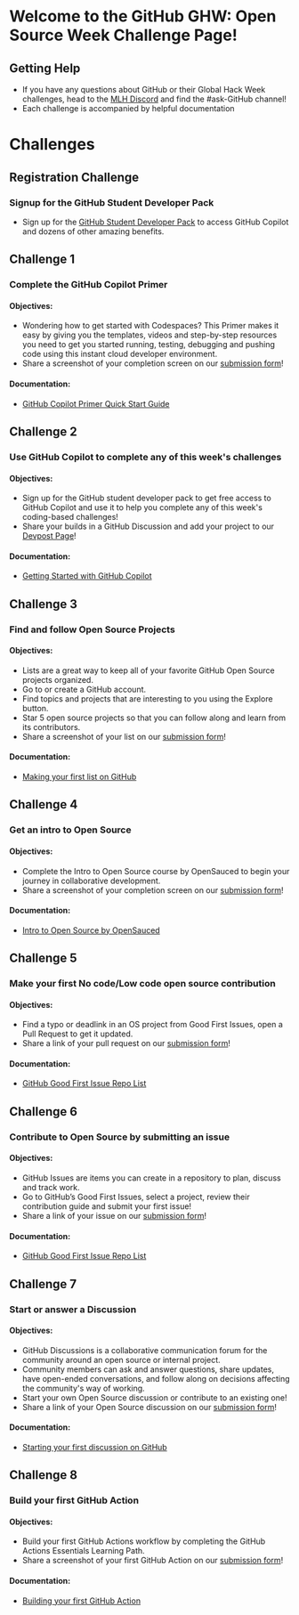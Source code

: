 # Welcome to the GitHub GHW: Open Source Week Challenge Page!

## Getting Help 

* If you have any questions about GitHub or their Global Hack Week challenges, head to the [MLH Discord](https://discord.mlh.io/) and find the #ask-GitHub channel!
* Each challenge is accompanied by helpful documentation

# Challenges

## Registration Challenge
### Signup for the GitHub Student Developer Pack
* Sign up for the [GitHub Student Developer Pack](https://mlh.link/ghwos24-github) to access GitHub Copilot and dozens of other amazing benefits. 


## Challenge 1
### Complete the GitHub Copilot Primer 

#### Objectives: 
* Wondering how to get started with Codespaces? This Primer makes it easy by giving you the templates, videos and step-by-step resources you need to get you started running, testing, debugging and pushing code using this instant cloud developer environment.
* Share a screenshot of your completion screen on our [submission form](https://mlh.link/ghwform)! 

#### Documentation: 
* [GitHub Copilot Primer Quick Start Guide](https://mlh.link/ghwos24-github-copilot)

## Challenge 2 
### Use GitHub Copilot to complete any of this week's challenges

#### Objectives: 
* Sign up for the GitHub student developer pack to get free access to GitHub Copilot and use it to help you complete any of this week's coding-based challenges! 
* Share your builds in a GitHub Discussion and add your project to our [Devpost Page](https://mlh.link/ghwdevpost)! 

#### Documentation: 
* [Getting Started with GitHub Copilot](https://mlh.link/ghwos24-github-copilot-getstarted)

## Challenge 3 
### Find and follow Open Source Projects
#### Objectives: 
* Lists are a great way to keep all of your favorite GitHub Open Source projects organized.
* Go to or create a GitHub account.
* Find topics and projects that are interesting to you using the Explore button.
* Star 5 open source projects so that you can follow along and learn from its contributors.
* Share a screenshot of your list on our [submission form](https://mlh.link/ghwform)! 

#### Documentation:
* [Making your first list on GitHub](https://mlh.link/ghwos24-github-lists)

## Challenge 4 
### Get an intro to Open Source
#### Objectives: 
* Complete the Intro to Open Source course by OpenSauced to begin your journey in collaborative development.
* Share a screenshot of your completion screen on our [submission form](https://mlh.link/ghwform)! 

#### Documentation:
* [Intro to Open Source by OpenSauced](https://mlh.link/ghwos24-github-opensauced)

## Challenge 5
### Make your first No code/Low code open source contribution
#### Objectives: 
* Find a typo or deadlink in an OS project from Good First Issues, open a Pull Request to get it updated.
* Share a link of your pull request on our [submission form](https://mlh.link/ghwform)! 

#### Documentation: 
* [GitHub Good First Issue Repo List](https://mlh.link/ghwos24-github-forgoodfirstissue)

## Challenge 6
### Contribute to Open Source by submitting an issue
#### Objectives: 
* GitHub Issues are items you can create in a repository to plan, discuss and track work.
* Go to GitHub’s Good First Issues, select a project, review their contribution guide and submit your first issue!
* Share a link of your issue on our [submission form](https://mlh.link/ghwform)! 

#### Documentation: 
* [GitHub Good First Issue Repo List](https://mlh.link/ghwos24-github-forgoodfirstissue)

## Challenge 7
### Start or answer a Discussion 
#### Objectives: 
* GitHub Discussions is a collaborative communication forum for the community around an open source or internal project.
* Community members can ask and answer questions, share updates, have open-ended conversations, and follow along on decisions affecting the community's way of working.
* Start your own Open Source discussion or contribute to an existing one! 
* Share a link of your Open Source discussion on our [submission form](https://mlh.link/ghwform)! 

#### Documentation: 
* [Starting your first discussion on GitHub](https://mlh.link/ghwos24-github-discussions)

## Challenge 8
### Build your first GitHub Action
#### Objectives: 
* Build your first GitHub Actions workflow by completing the GitHub Actions Essentials Learning Path.
* Share a screenshot of your first GitHub Action on our [submission form](https://mlh.link/ghwform)! 

#### Documentation: 
* [Building your first GitHub Action](https://mlh.link/ghwos24-github-automatedapplications)
